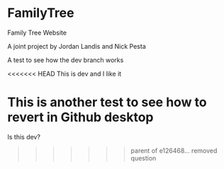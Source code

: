 # FamilyTree
Family Tree Website

A joint project by Jordan Landis and Nick Pesta

A test to see how the dev branch works

<<<<<<< HEAD
This is dev and I like it

This is another test to see how to revert in Github desktop
=======
Is this dev?
>>>>>>> parent of e126468... removed question
